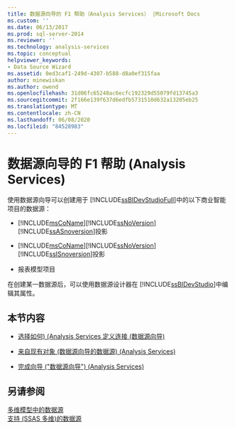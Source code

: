 ```yaml
---
title: 数据源向导的 F1 帮助（Analysis Services） |Microsoft Docs
ms.custom: ''
ms.date: 06/13/2017
ms.prod: sql-server-2014
ms.reviewer: ''
ms.technology: analysis-services
ms.topic: conceptual
helpviewer_keywords:
- Data Source Wizard
ms.assetid: 0ed3caf1-249d-4307-b588-d8a0ef315faa
author: minewiskan
ms.author: owend
ms.openlocfilehash: 31d06fc65248ac6ecfc192329d55079fd13745a3
ms.sourcegitcommit: 2f166e139f637d6edfb5731510d632a13205eb25
ms.translationtype: MT
ms.contentlocale: zh-CN
ms.lasthandoff: 06/08/2020
ms.locfileid: "84528983"
---
```

# <a name="data-source-wizard-f1-help-analysis-services"></a>数据源向导的 F1 帮助 (Analysis Services)
  使用数据源向导可以创建用于 [!INCLUDE[ssBIDevStudioFull](../includes/ssbidevstudiofull-md.md)]中的以下商业智能项目的数据源：  
  
-   [!INCLUDE[msCoName](../includes/msconame-md.md)][!INCLUDE[ssNoVersion](../includes/ssnoversion-md.md)] [!INCLUDE[ssASnoversion](../includes/ssasnoversion-md.md)]投影  
  
-   [!INCLUDE[msCoName](../includes/msconame-md.md)][!INCLUDE[ssNoVersion](../includes/ssnoversion-md.md)] [!INCLUDE[ssISnoversion](../includes/ssisnoversion-md.md)]投影  
  
-   报表模型项目  
  
 在创建某一数据源后，可以使用数据源设计器在 [!INCLUDE[ssBIDevStudio](../includes/ssbidevstudio-md.md)]中编辑其属性。  
  
## <a name="in-this-section"></a>本节内容  
  
-   [选择如何&#41; &#40;Analysis Services 定义连接 &#40;数据源向导&#41;](select-how-to-define-the-connection-data-source-wizard-analysis-services.md)  
  
-   [来自现有对象 &#40;数据源向导的数据源&#41; &#40;Analysis Services&#41;](data-sources-from-existing-objects-data-source-wizard-analysis-services.md)  
  
-   [完成向导 &#40;"数据源向导"&#41; &#40;Analysis Services&#41;](completing-the-wizard-data-source-wizard-analysis-services.md)  
  
## <a name="see-also"></a>另请参阅  
 [多维模型中的数据源](multidimensional-models/data-sources-in-multidimensional-models.md)   
 [支持 &#40;SSAS 多维&#41;的数据源](multidimensional-models/supported-data-sources-ssas-multidimensional.md)  
  
  
